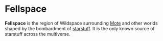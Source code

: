 # Fellspace

**Fellspace** is the region of Wildspace surrounding [Mote](mote.md) and other worlds shaped by the bombardment of [starstuff](../../ch-6-mote-treasures/starstuff.md). It is the only known source of starstuff across the multiverse.
